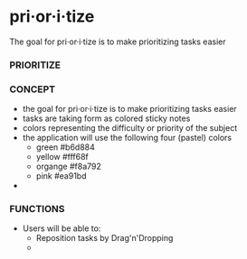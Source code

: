 pri·or·i·tize
==========

The goal for pri·or·i·tize is to make prioritizing tasks easier

### PRIORITIZE ####

### CONCEPT   ####
- the goal for pri·or·i·tize is to make prioritizing tasks easier
- tasks are taking form as colored sticky notes
- colors representing the difficulty or priority of the subject
- the application will use the following four (pastel) colors
    - green         #b6d884
    - yellow        #fff68f
    - organge       #f8a792
    - pink          #ea91bd
-

### FUNCTIONS  ####
- Users will be able to:
    - Reposition tasks by Drag'n'Dropping
    -
